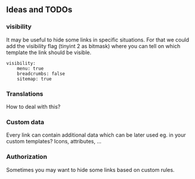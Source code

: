 ## Ideas and TODOs

### visibility
It may be useful to hide some links in specific situations.
For that we could add the visibility flag (tinyint 2 as bitmask) where you can tell on which template the link should be visible.

    visibility:
        menu: true
        breadcrumbs: false
        sitemap: true

### Translations

How to deal with this?

### Custom data

Every link can contain additional data which can be later used eg. in your custom templates?
Icons, attributes, ...

### Authorization

Sometimes you may want to hide some links based on custom rules.

